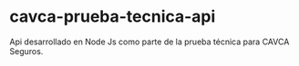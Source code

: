 # cavca-prueba-tecnica-api
Api desarrollado en Node Js como parte de la prueba técnica para CAVCA Seguros.
